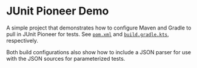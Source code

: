 # JUnit Pioneer Demo

A simple project that demonstrates how to configure Maven and Gradle to pull in JUnit Pioneer for tests.
See [`pom.xml`](pom.xml) and [`build.gradle.kts`](build.gradle.kts), respectively.

Both build configurations also show how to include a JSON parser for use with the JSON sources for parameterized tests.
